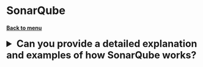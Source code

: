 <h1>SonarQube</h1> 
<h4> 

[Back to menu](..%2FMenu.md)

</h4>

[//]: # (Can you provide a detailed explanation 
        and examples of how SonarQube works?)
<details>
    <summary style="font-size: 25px;">
        <b>
            Can you provide a detailed explanation 
            and examples of how SonarQube works?
        </b>
    </summary>
<br>

SonarQube is an open-source platform used to measure and analyze 
the quality of source code in a software project. 

It supports many programming languages and provides reports 
on duplicate code, coding standards, unit tests, code coverage, 
complex code, potential bugs, comments, and security vulnerabilities.

Pros:
1. Extensive support for a wide range of programming languages.
2. Easy integration with build systems and other DevOps tools.
3. Provides useful and actionable metrics to maintain the quality of code.

Cons:
1. Can be tricky to configure to suit specific needs.
2. Some may find it to be resource-heavy, particularly for large codebases.
3. Could produce false positives on certain rule sets.

</details>
<br>